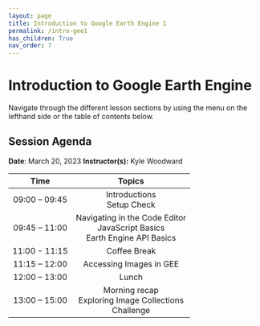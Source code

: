 ```yaml
---
layout: page
title: Introduction to Google Earth Engine 1
permalink: /intro-gee1
has_children: True
nav_order: 7
---
```


# Introduction to Google Earth Engine
Navigate through the different lesson sections by using the menu on the lefthand side or the table of contents below.

## Session Agenda

**Date**: March 20, 2023
**Instructor(s):** Kyle Woodward

|      Time     |                                                                                                       Topics                                                                                                      |
|:-------------:|:-----------------------------------------------------------------------------------------------------------------------------------------------------------------------------------------------------------------:|
| 09:00 – 09:45 |                                  Introductions<br>Setup Check           |
| 09:45 – 11:00  |Navigating in the Code Editor<br>JavaScript Basics<br>Earth Engine API Basics                                                                                |
| 11:00 - 11:15   |                                Coffee Break                                 |
| 11:15 – 12:00 |                           Accessing Images in GEE
| 12:00 – 13:00 |                                 Lunch                                   |
| 13:00 – 15:00  |            Morning recap<br>Exploring Image Collections<br>Challenge   |
